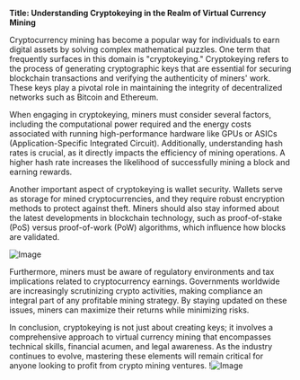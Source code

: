 **Title: Understanding Cryptokeying in the Realm of Virtual Currency Mining**

Cryptocurrency mining has become a popular way for individuals to earn digital assets by solving complex mathematical puzzles. One term that frequently surfaces in this domain is "cryptokeying." Cryptokeying refers to the process of generating cryptographic keys that are essential for securing blockchain transactions and verifying the authenticity of miners' work. These keys play a pivotal role in maintaining the integrity of decentralized networks such as Bitcoin and Ethereum.

When engaging in cryptokeying, miners must consider several factors, including the computational power required and the energy costs associated with running high-performance hardware like GPUs or ASICs (Application-Specific Integrated Circuit). Additionally, understanding hash rates is crucial, as it directly impacts the efficiency of mining operations. A higher hash rate increases the likelihood of successfully mining a block and earning rewards.

Another important aspect of cryptokeying is wallet security. Wallets serve as storage for mined cryptocurrencies, and they require robust encryption methods to protect against theft. Miners should also stay informed about the latest developments in blockchain technology, such as proof-of-stake (PoS) versus proof-of-work (PoW) algorithms, which influence how blocks are validated.

![Image](https://github.com/user-attachments/assets/590b50a7-4459-4e76-8a31-559aed223621)

Furthermore, miners must be aware of regulatory environments and tax implications related to cryptocurrency earnings. Governments worldwide are increasingly scrutinizing crypto activities, making compliance an integral part of any profitable mining strategy. By staying updated on these issues, miners can maximize their returns while minimizing risks.

In conclusion, cryptokeying is not just about creating keys; it involves a comprehensive approach to virtual currency mining that encompasses technical skills, financial acumen, and legal awareness. As the industry continues to evolve, mastering these elements will remain critical for anyone looking to profit from crypto mining ventures. !![Image](https://github.com/user-attachments/assets/590b50a7-4459-4e76-8a31-559aed223621)
